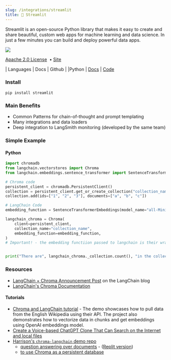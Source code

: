 ```yaml
---
slug: /integrations/streamlit
title: 🎈 Streamlit
---
```


Streamlit is an open-source Python library that makes it easy to create and share beautiful, custom web apps for machine learning and data science. In just a few minutes you can build and deploy powerful data apps.

<img src="https://img.shields.io/github/stars/streamlit/streamlit.svg?style=social&label=Star&maxAge=2400"/> 

[Apache 2.0 License](https://github.com/langchain-ai/langchain/blob/master/LICENSE) &nbsp;&bull;&nbsp;[Site](https://streamlit.io/) 

| Languages | Docs | Github |
|Python | [Docs](https://docs.streamlit.io/) | [Code](https://github.com/langchain-ai/langchain)

### Install

`pip install streamlit`

### Main Benefits

- Common Patterns for chain-of-thought and prompt templating
- Many integrations and data loaders
- Deep integration to LangSmith monitoring (developed by the same team)

### Simple Example

#### Python

```python
import chromadb
from langchain.vectorstores import Chroma
from langchain.embeddings.sentence_transformer import SentenceTransformerEmbeddings

# Chroma code
persistent_client = chromadb.PersistentClient()
collection = persistent_client.get_or_create_collection("collection_name")
collection.add(ids=["1", "2", "3"], documents=["a", "b", "c"])

# LangChain Code
embedding_function = SentenceTransformerEmbeddings(model_name="all-MiniLM-L6-v2")

langchain_chroma = Chroma(
    client=persistent_client,
    collection_name="collection_name",
    embedding_function=embedding_function,
)
# Important! - the embedding functiion passed to langchain is their wrapper, not Chroma's


print("There are", langchain_chroma._collection.count(), "in the collection")
```

### Resources

- [LangChain + Chroma Announcement Post](https://blog.langchain.dev/langchain-chroma/) on the LangChain blog
- [LangChain's Chroma Documentation](https://python.langchain.com/en/latest/modules/indexes/vectorstores.html?highlight=chroma#langchain.vectorstores.Chroma)

#### Tutorials

 - [Chroma and LangChain tutorial](https://github.com/grumpyp/chroma-langchain-tutorial) - The demo showcases how to pull data from the English Wikipedia using their API. The project also demonstrates how to vectorize data in chunks and get embeddings using OpenAI embeddings model.
  - [Create a Voice-based ChatGPT Clone That Can Search on the Internet and local files](https://betterprogramming.pub/how-to-create-a-voice-based-chatgpt-clone-that-can-search-on-the-internet-24d7f570ea8)
- [Harrison's `chroma-langchain` demo repo](https://github.com/hwchase17/chroma-langchain)
  - [question answering over documents](https://github.com/hwchase17/chroma-langchain/blob/master/qa.ipynb) - ([Replit version](https://replit.com/@swyx/LangChainChromaStarter#main.py))
  - [to use Chroma as a persistent database](https://github.com/hwchase17/chroma-langchain/blob/master/persistent-qa.ipynb)
